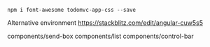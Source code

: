 `npm i font-awesome todomvc-app-css --save`

Alternative environment
https://stackblitz.com/edit/angular-cuw5s5

components/send-box
components/list
components/control-bar
